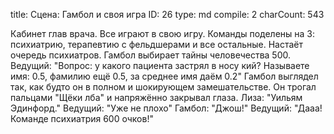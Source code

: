 title:          Сцена: Гамбол и своя игра
ID:             26
type:           md
compile:        2
charCount:      543


Кабинет глав врача. Все играют в свою игру. Команды поделены на 3: психиатрию, терапевтию с фельдшерами и все остальные. Настаёт очередь психиатров. Гамбол выбирает тайны человечества 500.
Ведущий: "Вопрос: у какого пациента застрял в носу кий? Называете имя: 0.5, фамилию ещё 0.5, за среднее имя даём 0.2"
Гамбол выглядел так, как будто он в полном и шокирующем замешательстве. Он трогал пальцами "Щёки лба" и напряжённо закрывал глаза.
Лиза: "Уильям Эдинфорд."
Ведущий: "Уже не плохо"
Гамбол: "Джош!"
Ведущий: "Дааа! Команде психиатрия 600 очков!"